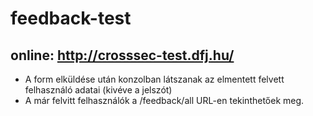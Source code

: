# feedback-test

## online: http://crosssec-test.dfj.hu/

- A form elküldése után konzolban látszanak az elmentett felvett felhasználó adatai (kivéve a jelszót)
- A már felvitt felhasználók a /feedback/all URL-en tekinthetőek meg. 



